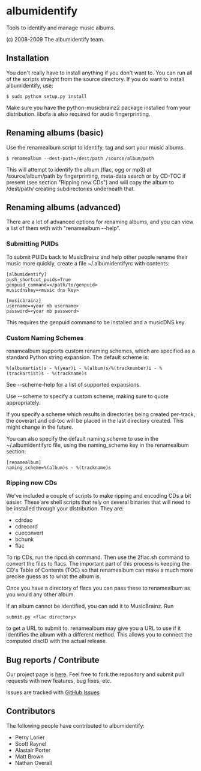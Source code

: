 # albumidentify #

Tools to identify and manage music albums.

(c) 2008-2009 The albumidentify team.

## Installation ##

You don't really have to install anything if you don't want to. You can run all
of the scripts straight from the source directory. If you do want to install
albumidentify, use:

    $ sudo python setup.py install

Make sure you have the python-musicbrainz2 package installed from your
distribution. libofa is also required for audio fingerprinting.

## Renaming albums (basic) ##

Use the renamealbum script to identify, tag and sort your music albums.

    $ renamealbum --dest-path=/dest/path /source/album/path

This will attempt to identify the album (flac, ogg or mp3) at
/source/album/path by fingerprinting, meta-data search or by CD-TOC if present
(see section "Ripping new CDs") and will copy the album to /dest/path/
creating subdirectories underneath that.

## Renaming albums (advanced) ##

There are a lot of advanced options for renaming albums, and you can view a list
of them with with "renamealbum --help".

### Submitting PUIDs ###

To submit PUIDs back to MusicBrainz and help other people rename their music
more quickly, create a file ~/.albumidentifyrc with contents:

    [albumidentify]
    push_shortcut_puids=True
    genpuid_command=</path/to/genpuid>
    musicdnskey=<music dns key>

    [musicbrainz]
    username=<your mb username>
    password=<your mb password>

This requires the genpuid command to be installed and a musicDNS key.

### Custom Naming Schemes ###

renamealbum supports custom renaming schemes, which are specified as a standard 
Python string expansion. The default scheme is:

    %(albumartist)s - %(year)i - %(album)s/%(tracknumber)i - %(trackartist)s - %(trackname)s

See --scheme-help for a list of supported expansions.

Use --scheme to specify a custom scheme, making sure to quote appropriately.

If you specify a scheme which results in directories being created per-track,
the coverart and cd-toc will be placed in the last directory created. This
might change in the future. 

You can also specify the default naming scheme to use in the ~/.albumidentifyrc
file, using the naming_scheme key in the renamealbum section:

    [renamealbum]
    naming_scheme=%(album)s - %(trackname)s

### Ripping new CDs ###

We've included a couple of scripts to make ripping and encoding CDs a bit
easier. These are shell scripts that rely on several binaries that will need to
be installed through your distribution. They are:

*  cdrdao
*  cdrecord
*  cueconvert
*  bchunk
*  flac

To rip CDs, run the ripcd.sh command. Then use the 2flac.sh command to convert
the files to flacs. The important part of this process is keeping the CD's
Table of Contents (TOC) so that renamealbum can make a much more precise guess
as to what the album is.

Once you have a directory of flacs you can pass these to renamealbum as you
would any other album.

If an album cannot be identified, you can add it to MusicBrainz. Run

    submit.py <flac directory>

to get a URL to submit to. renamealbum may give you a URL to use if it
identifies the album with a different method. This allows you to connect the
computed discID with the actual release.

## Bug reports / Contribute ##

Our project page is [here](http://github.com/scottr/albumidentify). Feel free to
fork the repository and submit pull requests with new features, bug fixes, etc.

Issues are tracked with [GitHub Issues](http://github.com/scottr/albumidentify/issues)

## Contributors ##

The following people have contributed to albumidentify:

*  Perry Lorier
*  Scott Raynel
*  Alastair Porter
*  Matt Brown
*  Nathan Overall
